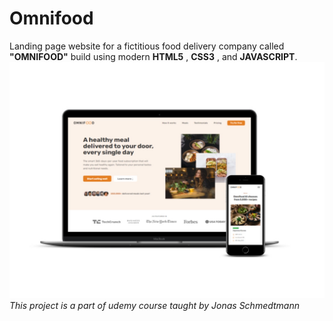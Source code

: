 # Omnifood
Landing page website for a fictitious food delivery company  called **"OMNIFOOD"** build using modern **HTML5** , **CSS3** ,  and **JAVASCRIPT**.
![Live project](project.jpg)
*This project is a part of udemy course taught by Jonas Schmedtmann*
